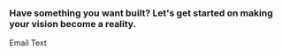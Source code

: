 ### Have something you want built? Let's get started on making your vision become a reality.

<m-button>Email</m-button>
<m-button>Text</m-button>